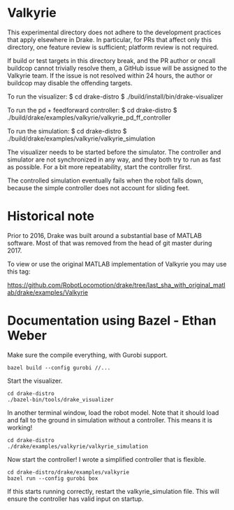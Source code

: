 # Valkyrie

This experimental directory does not adhere to the development practices that
apply elsewhere in Drake. In particular, for PRs that affect only this
directory, one feature review is sufficient; platform review is not required.

If build or test targets in this directory break, and the PR author or oncall
buildcop cannot trivially resolve them, a GitHub issue will be assigned to
the Valkyrie team. If the issue is not resolved within 24 hours, the author
or buildcop may disable the offending targets.


To run the visualizer:
  $ cd drake-distro
  $ ./build/install/bin/drake-visualizer

To run the pd + feedforward controller:
  $ cd drake-distro
  $ ./build/drake/examples/valkyrie/valkyrie_pd_ff_controller

To run the simulation:
  $ cd drake-distro
  $ ./build/drake/examples/valkyrie/valkyrie_simulation

The visualizer needs to be started before the simulator.
The controller and simulator are not synchronized in any way, and they both
try to run as fast as possible.
For a bit more repeatability, start the controller first.

The controlled simulation eventually fails when the robot falls down, because
the simple controller does not account for sliding feet.

# Historical note

Prior to 2016, Drake was built around a substantial base of MATLAB software.
Most of that was removed from the head of git master during 2017.

To view or use the original MATLAB implementation of Valkyrie you may use this
tag:

https://github.com/RobotLocomotion/drake/tree/last_sha_with_original_matlab/drake/examples/Valkyrie


# Documentation using Bazel - Ethan Weber
Make sure the compile everything, with Gurobi support.
```
bazel build --config gurobi //...
```
Start the visualizer.
```
cd drake-distro
./bazel-bin/tools/drake_visualizer
```
In another terminal window, load the robot model. Note that it should load and fall to the ground in simulation without a controller. This means it is working!
```
cd drake-distro
./drake/examples/valkyrie/valkyrie_simulation
```
Now start the controller! I wrote a simplified controller that is flexible.
```
cd drake-distro/drake/examples/valkyrie
bazel run --config gurobi box
```
If this starts running correctly, restart the valkyrie_simulation file. This will ensure the controller has valid input on startup.
